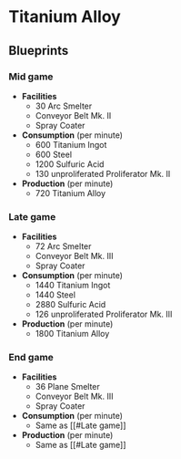# Titanium Alloy

## Blueprints

### Mid game

- **Facilities**
	- 30 Arc Smelter
	- Conveyor Belt Mk. II
	- Spray Coater
- **Consumption** (per minute)
	- 600 Titanium Ingot
	- 600 Steel
	- 1200 Sulfuric Acid
	- 130 unproliferated Proliferator Mk. II
- **Production** (per minute)
	- 720 Titanium Alloy

### Late game

- **Facilities**
	- 72 Arc Smelter
	- Conveyor Belt Mk. III
	- Spray Coater
- **Consumption** (per minute)
	- 1440 Titanium Ingot
	- 1440 Steel
	- 2880 Sulfuric Acid
	- 126 unproliferated Proliferator Mk. III
- **Production** (per minute)
	- 1800 Titanium Alloy

### End game

- **Facilities**
	- 36 Plane Smelter
	- Conveyor Belt Mk. III
	- Spray Coater
- **Consumption** (per minute)
	- Same as [[#Late game]]
- **Production** (per minute)
	- Same as [[#Late game]]